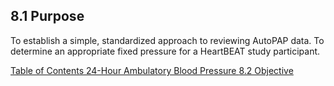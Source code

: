 ## 8.1 Purpose

To establish a simple, standardized approach to reviewing AutoPAP data.
To determine an appropriate fixed pressure for a HeartBEAT study participant. 


<div class="center">
<div class="btn-group">
  <a href=":pages_path:/manuals/pap-encore-anywhere/8-00-pap-encore-anywhere-toc" class="btn btn-default">
    <span class="glyphicon glyphicon-chevron-left"></span>
    Table of Contents
  </a>

  <a href=":pages_path:/manuals/pap-encore-anywhere" class="btn btn-default">
    <span class="glyphicon glyphicon-chevron-up"></span>
    24-Hour Ambulatory Blood Pressure
  </a>

  <a href=":pages_path:/manuals/pap-encore-anywhere/8-02-objective.md" class="btn btn-success">
    8.2 Objective
    <span class="glyphicon glyphicon-chevron-right"></span>
  </a>
</div>
</div>